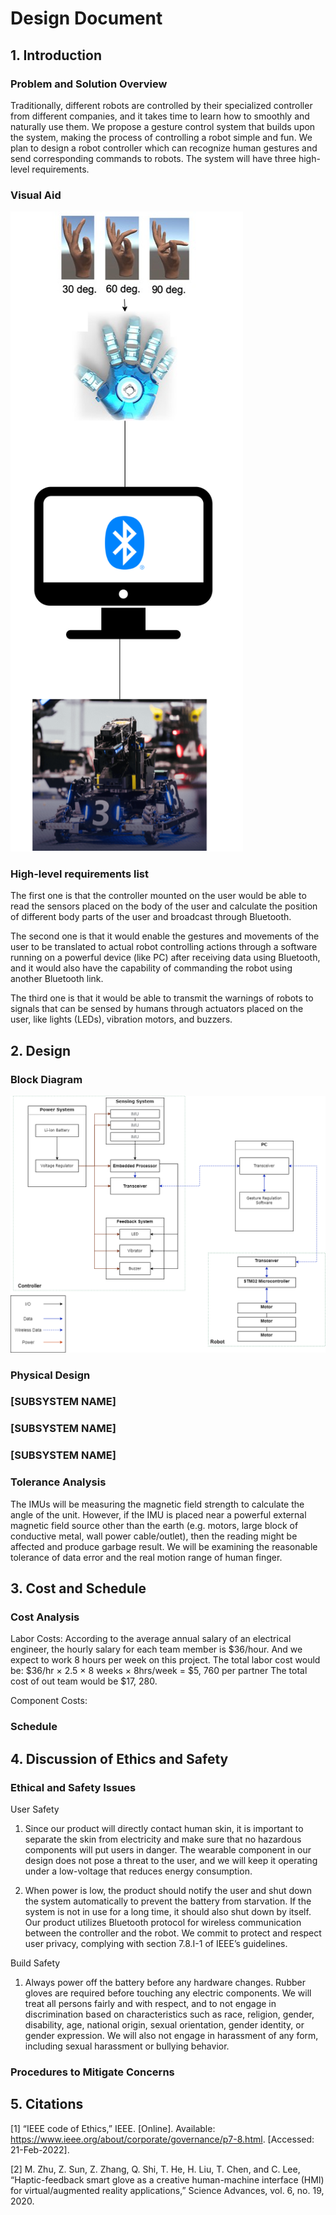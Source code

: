 # Design Document

## 1. Introduction

### Problem and Solution Overview

Traditionally, different robots are controlled by their specialized controller from different companies, and it takes time to learn how to smoothly and naturally use them. We propose a gesture control system that builds upon the system, making the process of controlling a robot simple and fun. We plan to design a robot controller which can recognize human gestures and send corresponding commands to robots. The system will have three high-level requirements.

### Visual Aid

![Visual Aid](visual_aid.png)

### High-level requirements list

The first one is that the controller mounted on the user would be able to read the sensors placed on the body of the user and calculate the position of different body parts of the user and broadcast through Bluetooth.

The second one is that it would enable the gestures and movements of the user to be translated to actual robot controlling actions through a software running on a powerful device (like PC) after receiving data using Bluetooth, and it would also have the capability of commanding the robot using another Bluetooth link.

The third one is that it would be able to transmit the warnings of robots to signals that can be sensed by humans through actuators placed on the user, like lights (LEDs), vibration motors, and buzzers.

## 2. Design

### Block Diagram

![Block Diagram](block_diagram.png)

### Physical Design

### [SUBSYSTEM NAME]

### [SUBSYSTEM NAME]

### [SUBSYSTEM NAME]

### Tolerance Analysis

The IMUs will be measuring the magnetic field strength to calculate the angle of the unit. However, if the IMU is placed near a powerful external magnetic field source other than the earth (e.g. motors, large block of conductive metal, wall power cable/outlet), then the reading might be affected and produce garbage result. We will be examining the reasonable tolerance of data error and the real motion range of human finger.

## 3. Cost and Schedule

### Cost Analysis

Labor Costs:
According to the average annual salary of an electrical engineer, the hourly salary for each team member is $36/hour. And we expect to work 8 hours per week on this project.
The total labor cost would be: $36/hr × 2.5 × 8 weeks × 8hrs/week = $5, 760 per partner
The total cost of out team would be $17, 280.

Component Costs:

### Schedule

## 4. Discussion of Ethics and Safety

### Ethical and Safety Issues

User Safety

1. Since our product will directly contact human skin, it is important to separate the skin from electricity and make sure that no hazardous components will put users in danger. The wearable component in our design does not pose a threat to the user, and we will keep it operating under a low-voltage that reduces energy consumption.

2. When power is low, the product should notify the user and shut down the system automatically to prevent the battery from starvation. If the system is not in use for a long time, it should also shut down by itself. Our product utilizes Bluetooth protocol for wireless communication between the controller and the robot. We commit to protect and respect user privacy, complying with section 7.8.I-1 of IEEE’s guidelines.

Build Safety

1. Always power off the battery before any hardware changes. Rubber gloves are required before touching any electric components. We will treat all persons fairly and with respect, and to not engage in discrimination based on characteristics such as race, religion, gender, disability, age, national origin, sexual orientation, gender identity, or gender expression. We will also not engage in harassment of any form, including sexual harassment or bullying behavior.

### Procedures to Mitigate Concerns

## 5. Citations

[1] “IEEE code of Ethics,” IEEE. [Online]. Available: <https://www.ieee.org/about/corporate/governance/p7-8.html>. [Accessed: 21-Feb-2022].

[2] M. Zhu, Z. Sun, Z. Zhang, Q. Shi, T. He, H. Liu, T. Chen, and C. Lee, “Haptic-feedback smart glove as a creative human-machine interface (HMI) for virtual/augmented reality applications,” Science Advances, vol. 6, no. 19, 2020.
